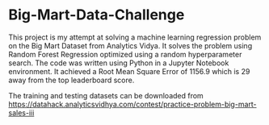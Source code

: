 # Big-Mart-Data-Challenge
This project is my attempt at solving a machine learning regression problem on the Big Mart Dataset from Analytics Vidya.
It solves the problem using Random Forest Regression optimized using a random hyperparameter search. The code was written using Python in a Jupyter Notebook environment. It achieved a Root Mean Square Error of 1156.9 which is 29 away from the top leaderboard score.

The training and testing datasets can be downloaded from https://datahack.analyticsvidhya.com/contest/practice-problem-big-mart-sales-iii
